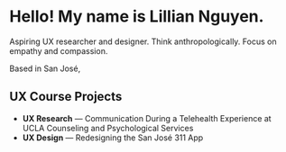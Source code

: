 # Hello! My name is Lillian Nguyen.
Aspiring UX researcher and designer. Think anthropologically. 
Focus on empathy and compassion. 

Based in San José, 

## UX Course Projects
* **UX Research** — Communication During a Telehealth Experience at UCLA Counseling and Psychological Services
* **UX Design** — Redesigning the San José 311 App



